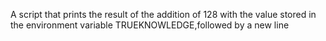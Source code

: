 A script that prints the result of the addition of 128 with the value stored in the environment variable TRUEKNOWLEDGE,followed by a new line
